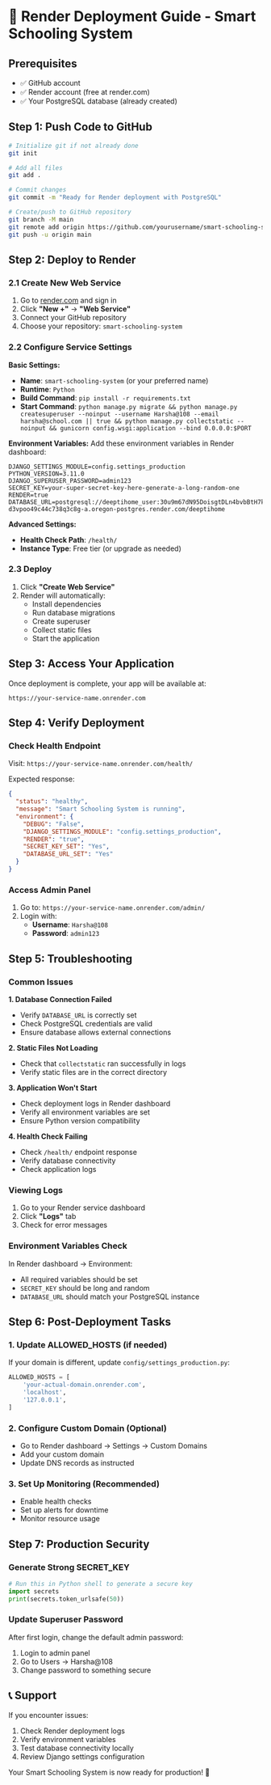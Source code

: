 # 🚀 Render Deployment Guide - Smart Schooling System

## Prerequisites
- ✅ GitHub account
- ✅ Render account (free at render.com)
- ✅ Your PostgreSQL database (already created)

## Step 1: Push Code to GitHub

```bash
# Initialize git if not already done
git init

# Add all files
git add .

# Commit changes
git commit -m "Ready for Render deployment with PostgreSQL"

# Create/push to GitHub repository
git branch -M main
git remote add origin https://github.com/yourusername/smart-schooling-system.git
git push -u origin main
```

## Step 2: Deploy to Render

### 2.1 Create New Web Service
1. Go to [render.com](https://render.com) and sign in
2. Click **"New +"** → **"Web Service"**
3. Connect your GitHub repository
4. Choose your repository: `smart-schooling-system`

### 2.2 Configure Service Settings

**Basic Settings:**
- **Name**: `smart-schooling-system` (or your preferred name)
- **Runtime**: `Python`
- **Build Command**: `pip install -r requirements.txt`
- **Start Command**: `python manage.py migrate && python manage.py createsuperuser --noinput --username Harsha@108 --email harsha@school.com || true && python manage.py collectstatic --noinput && gunicorn config.wsgi:application --bind 0.0.0.0:$PORT`

**Environment Variables:**
Add these environment variables in Render dashboard:

```
DJANGO_SETTINGS_MODULE=config.settings_production
PYTHON_VERSION=3.11.0
DJANGO_SUPERUSER_PASSWORD=admin123
SECRET_KEY=your-super-secret-key-here-generate-a-long-random-one
RENDER=true
DATABASE_URL=postgresql://deeptihome_user:30u9m67dN95DoisgtDLn4bvbBtH7khNy@dpg-d3vpoo49c44c738q3c8g-a.oregon-postgres.render.com/deeptihome
```

**Advanced Settings:**
- **Health Check Path**: `/health/`
- **Instance Type**: Free tier (or upgrade as needed)

### 2.3 Deploy
1. Click **"Create Web Service"**
2. Render will automatically:
   - Install dependencies
   - Run database migrations
   - Create superuser
   - Collect static files
   - Start the application

## Step 3: Access Your Application

Once deployment is complete, your app will be available at:
```
https://your-service-name.onrender.com
```

## Step 4: Verify Deployment

### Check Health Endpoint
Visit: `https://your-service-name.onrender.com/health/`

Expected response:
```json
{
  "status": "healthy",
  "message": "Smart Schooling System is running",
  "environment": {
    "DEBUG": "False",
    "DJANGO_SETTINGS_MODULE": "config.settings_production",
    "RENDER": "true",
    "SECRET_KEY_SET": "Yes",
    "DATABASE_URL_SET": "Yes"
  }
}
```

### Access Admin Panel
1. Go to: `https://your-service-name.onrender.com/admin/`
2. Login with:
   - **Username**: `Harsha@108`
   - **Password**: `admin123`

## Step 5: Troubleshooting

### Common Issues

**1. Database Connection Failed**
- Verify `DATABASE_URL` is correctly set
- Check PostgreSQL credentials are valid
- Ensure database allows external connections

**2. Static Files Not Loading**
- Check that `collectstatic` ran successfully in logs
- Verify static files are in the correct directory

**3. Application Won't Start**
- Check deployment logs in Render dashboard
- Verify all environment variables are set
- Ensure Python version compatibility

**4. Health Check Failing**
- Check `/health/` endpoint response
- Verify database connectivity
- Check application logs

### Viewing Logs
1. Go to your Render service dashboard
2. Click **"Logs"** tab
3. Check for error messages

### Environment Variables Check
In Render dashboard → Environment:
- All required variables should be set
- `SECRET_KEY` should be long and random
- `DATABASE_URL` should match your PostgreSQL instance

## Step 6: Post-Deployment Tasks

### 1. Update ALLOWED_HOSTS (if needed)
If your domain is different, update `config/settings_production.py`:
```python
ALLOWED_HOSTS = [
    'your-actual-domain.onrender.com',
    'localhost',
    '127.0.0.1',
]
```

### 2. Configure Custom Domain (Optional)
- Go to Render dashboard → Settings → Custom Domains
- Add your custom domain
- Update DNS records as instructed

### 3. Set Up Monitoring (Recommended)
- Enable health checks
- Set up alerts for downtime
- Monitor resource usage

## Step 7: Production Security

### Generate Strong SECRET_KEY
```python
# Run this in Python shell to generate a secure key
import secrets
print(secrets.token_urlsafe(50))
```

### Update Superuser Password
After first login, change the default admin password:
1. Login to admin panel
2. Go to Users → Harsha@108
3. Change password to something secure

## 📞 Support

If you encounter issues:
1. Check Render deployment logs
2. Verify environment variables
3. Test database connectivity locally
4. Review Django settings configuration

Your Smart Schooling System is now ready for production! 🎉
